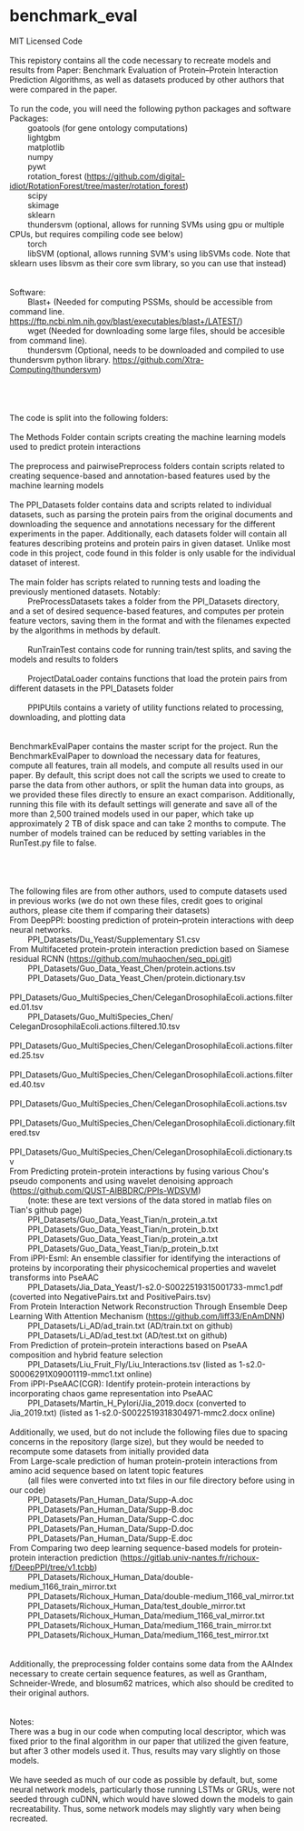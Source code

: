 # benchmark_eval
MIT Licensed Code <br>
 <br>
This repistory contains all the code necessary to recreate models and results from Paper: Benchmark Evaluation of Protein–Protein Interaction Prediction Algorithms, 
as well as datasets produced by other authors that were compared in the paper. <br>
 <br>
To run the code, you will need the following python packages and software <br>
Packages: <br>
&emsp;&emsp;	goatools  (for gene ontology computations) <br>
&emsp;&emsp;	lightgbm<br>
&emsp;&emsp;	matplotlib<br>
&emsp;&emsp;	numpy<br>
&emsp;&emsp;	pywt<br>
&emsp;&emsp;	rotation_forest (https://github.com/digital-idiot/RotationForest/tree/master/rotation_forest) <br>
&emsp;&emsp;	scipy<br>
&emsp;&emsp;	skimage<br>
&emsp;&emsp;	sklearn<br>
&emsp;&emsp;	thundersvm (optional, allows for running SVMs using gpu or multiple CPUs, but requires compiling code see below)<br>
&emsp;&emsp;	torch<br>
&emsp;&emsp;	libSVM (optional, allows running SVM's using libSVMs code.  Note that sklearn uses libsvm as their core svm library, so you can use that instead)<br>
<br>	
Software: <br>
&emsp;&emsp;	Blast+ (Needed for computing PSSMs, should be accessible from command line.  https://ftp.ncbi.nlm.nih.gov/blast/executables/blast+/LATEST/) <br>
&emsp;&emsp;	wget (Needed for downloading some large files, should be accesible from command line). <br>
&emsp;&emsp;	thundersvm (Optional, needs to be downloaded and compiled to use thundersvm python library.  https://github.com/Xtra-Computing/thundersvm) <br>
 <br>
 <br>
 <br>
 <br>
The code is split into the following folders: <br>
 <br>
The Methods Folder contain scripts creating the machine learning models used to predict protein interactions <br>
 <br>
The preprocess and pairwisePreprocess folders contain scripts related to creating sequence-based and annotation-based features used by the machine learning models <br>
 <br>
The PPI_Datasets folder contains data and scripts related to individual datasets, such as parsing the protein pairs from the original documents and downloading the sequence and annotations necessary for the different experiments in the paper.  Additionally, each datasets folder will contain all features describing proteins and protein pairs in given dataset.  Unlike most code in this project, code found in this folder is only usable for the individual dataset of interest. <br>
 <br>
The main folder has scripts related to running tests and loading the previously mentioned datasets.  Notably: <br>
&emsp;&emsp;	PreProcessDatasets takes a folder from the PPI_Datasets directory, and a set of desired sequence-based features, and computes per protein feature vectors, saving them in the format and with the filenames expected by the algorithms in methods by default. <br><br>
&emsp;&emsp;	RunTrainTest contains code for running train/test splits, and saving the models and results to folders <br><br>
&emsp;&emsp;	ProjectDataLoader contains functions that load the protein pairs from different datasets in the PPI_Datasets folder <br><br>
&emsp;&emsp;	PPIPUtils contains a variety of utility functions related to processing, downloading, and plotting data <br><br>
 <br>
BenchmarkEvalPaper contains the master script for the project.  Run the BenchmarkEvalPaper to download the necessary data for features, compute all features, train all models, and compute all results used in our paper.  By default, this script does not call the scripts we used to create to parse the data from other authors, or split the human data into groups, as we provided these files directly to ensure an exact comparison.  Additionally, running this file with its default settings will generate and save all of the more than 2,500 trained models used in our paper, which take up approximately 2 TB of disk space and can take 2 months to compute.  The number of models trained can be reduced by setting variables in the RunTest.py file to false. <br>
 <br>
 <br>
	 <br>
 <br>
The following files are from other authors, used to compute datasets used in previous works (we do not own these files, credit goes to original authors, please cite them if comparing their datasets) <br>
From DeepPPI: boosting prediction of protein–protein interactions with deep neural networks. <br>
&emsp;&emsp;	PPI_Datasets/Du_Yeast/Supplementary S1.csv <br>
From Multifaceted protein-protein interaction prediction based on Siamese residual RCNN (https://github.com/muhaochen/seq_ppi.git) <br>
&emsp;&emsp;	PPI_Datasets/Guo_Data_Yeast_Chen/protein.actions.tsv <br>
&emsp;&emsp;	PPI_Datasets/Guo_Data_Yeast_Chen/protein.dictionary.tsv <br>
&emsp;&emsp;	PPI_Datasets/Guo_MultiSpecies_Chen/CeleganDrosophilaEcoli.actions.filtered.01.tsv <br>
&emsp;&emsp;	PPI_Datasets/Guo_MultiSpecies_Chen/	CeleganDrosophilaEcoli.actions.filtered.10.tsv <br>
&emsp;&emsp;	PPI_Datasets/Guo_MultiSpecies_Chen/CeleganDrosophilaEcoli.actions.filtered.25.tsv <br>
&emsp;&emsp;	PPI_Datasets/Guo_MultiSpecies_Chen/CeleganDrosophilaEcoli.actions.filtered.40.tsv <br>
&emsp;&emsp;	PPI_Datasets/Guo_MultiSpecies_Chen/CeleganDrosophilaEcoli.actions.tsv <br>
&emsp;&emsp;	PPI_Datasets/Guo_MultiSpecies_Chen/CeleganDrosophilaEcoli.dictionary.filtered.tsv <br>
&emsp;&emsp;	PPI_Datasets/Guo_MultiSpecies_Chen/CeleganDrosophilaEcoli.dictionary.tsv <br>
From Predicting protein-protein interactions by fusing various Chou's pseudo components and using wavelet denoising approach (https://github.com/QUST-AIBBDRC/PPIs-WDSVM) <br>
&emsp;&emsp;	(note: these are text versions of the data stored in matlab files on Tian's github page) <br>
&emsp;&emsp;	PPI_Datasets/Guo_Data_Yeast_Tian/n_protein_a.txt <br>
&emsp;&emsp;	PPI_Datasets/Guo_Data_Yeast_Tian/n_protein_b.txt <br>
&emsp;&emsp;	PPI_Datasets/Guo_Data_Yeast_Tian/p_protein_a.txt <br>
&emsp;&emsp;	PPI_Datasets/Guo_Data_Yeast_Tian/p_protein_b.txt <br>
From iPPI-Esml: An ensemble classifier for identifying the interactions of proteins by incorporating their physicochemical properties and wavelet transforms into PseAAC <br>
&emsp;&emsp;	PPI_Datasets/Jia_Data_Yeast/1-s2.0-S0022519315001733-mmc1.pdf (coverted into NegativePairs.txt and PositivePairs.tsv) <br>
From Protein Interaction Network Reconstruction Through Ensemble Deep Learning With Attention Mechanism (https://github.com/liff33/EnAmDNN) <br>
&emsp;&emsp;	PPI_Datasets/Li_AD/ad_train.txt (AD/train.txt on github) <br>
&emsp;&emsp;	PPI_Datasets/Li_AD/ad_test.txt	(AD/test.txt on github) <br>
From Prediction of protein–protein interactions based on PseAA composition and hybrid feature selection <br>
&emsp;&emsp;	PPI_Datasets/Liu_Fruit_Fly/Liu_Interactions.tsv  (listed as 1-s2.0-S0006291X09001119-mmc1.txt online) <br>
From iPPI-PseAAC(CGR): Identify protein-protein interactions by incorporating chaos game representation into PseAAC <br>
&emsp;&emsp;	PPI_Datasets/Martin_H_Pylori/Jia_2019.docx (converted to Jia_2019.txt) (listed as 1-s2.0-S0022519318304971-mmc2.docx online) <br>
	 <br>
Additionally, we used, but do not include the following files due to spacing concerns in the repository (large size), but they would be needed to recompute some datasets from initially provided data <br>
From Large-scale prediction of human protein-protein interactions from amino acid sequence based on latent topic features <br>
&emsp;&emsp;	(all files were converted into txt files in our file directory before using in our code) <br>
&emsp;&emsp;	PPI_Datasets/Pan_Human_Data/Supp-A.doc <br>
&emsp;&emsp;	PPI_Datasets/Pan_Human_Data/Supp-B.doc <br>
&emsp;&emsp;	PPI_Datasets/Pan_Human_Data/Supp-C.doc <br>
&emsp;&emsp;	PPI_Datasets/Pan_Human_Data/Supp-D.doc <br>
&emsp;&emsp;	PPI_Datasets/Pan_Human_Data/Supp-E.doc <br>
From Comparing two deep learning sequence-based models for protein-protein interaction prediction (https://gitlab.univ-nantes.fr/richoux-f/DeepPPI/tree/v1.tcbb) <br>
&emsp;&emsp;	PPI_Datasets/Richoux_Human_Data/double-medium_1166_train_mirror.txt <br>
&emsp;&emsp;	PPI_Datasets/Richoux_Human_Data/double-medium_1166_val_mirror.txt <br>
&emsp;&emsp;	PPI_Datasets/Richoux_Human_Data/test_double_mirror.txt <br>
&emsp;&emsp;	PPI_Datasets/Richoux_Human_Data/medium_1166_val_mirror.txt <br>
&emsp;&emsp;	PPI_Datasets/Richoux_Human_Data/medium_1166_train_mirror.txt <br>
&emsp;&emsp;	PPI_Datasets/Richoux_Human_Data/medium_1166_test_mirror.txt <br>
	 <br>
	 <br>
Additionally, the preprocessing folder contains some data from the AAIndex necessary to create certain sequence features, as well as Grantham, Schneider-Wrede, and blosum62 matrices, which also should be credited to their original authors. <br>
 <br>
 <br>
Notes: <br>
There was a bug in our code when computing local descriptor, which was fixed prior to the final algorithm in our paper that utilized the given feature, but after 3 other models used it.  Thus, results may vary slightly on those models. <br>
<br>
We have seeded as much of our code as possible by default, but, some neural network models, particularly those running LSTMs or GRUs, were not seeded through cuDNN, which would have slowed down the models to gain recreatability.  Thus, some network models may slightly vary when being recreated. <br>
